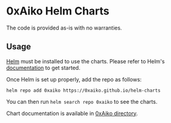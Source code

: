 # 0xAiko Helm Charts

The code is provided as-is with no warranties.

## Usage

[Helm](https://helm.sh) must be installed to use the charts.
Please refer to Helm's [documentation](https://helm.sh/docs/) to get started.

Once Helm is set up properly, add the repo as follows:

```console
helm repo add 0xaiko https://0xaiko.github.io/helm-charts
```

You can then run `helm search repo 0xaiko` to see the charts.

<!-- Keep full URL links to repo files because this README syncs from main to gh-pages.  -->
Chart documentation is available in [0xAiko directory](https://github.com/0xAiko/helm-charts/blob/main/README.md).
